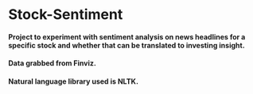 # Stock-Sentiment


#### Project to experiment with sentiment analysis on news headlines for a specific stock and whether that can be translated to investing insight. 
#### Data grabbed from Finviz. 
#### Natural language library used is NLTK. 
